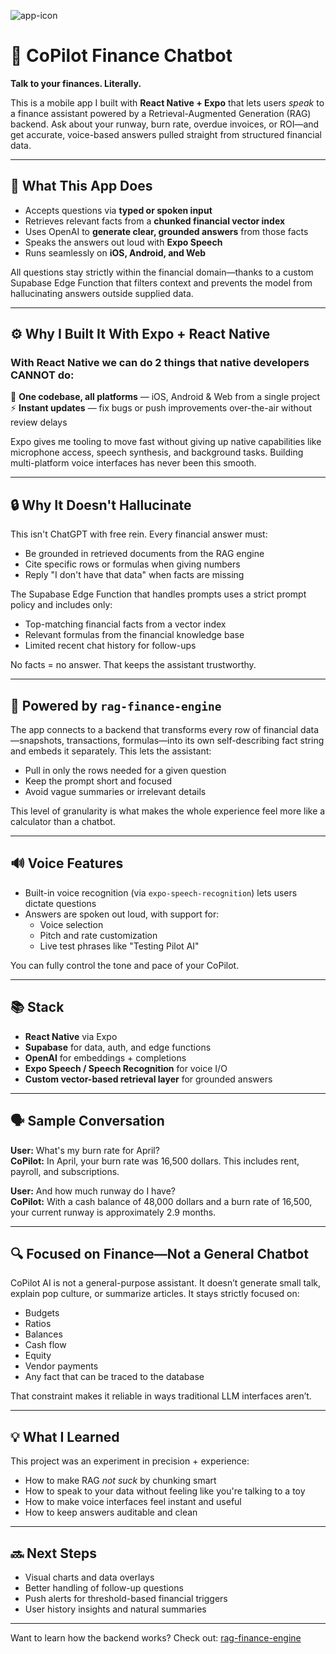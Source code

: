 ![app-icon](https://github.com/user-attachments/assets/86190cc2-c4aa-4c1c-96c3-49b4bdd93e1d)

# 🤖 CoPilot Finance Chatbot

**Talk to your finances. Literally.**

This is a mobile app I built with **React Native + Expo** that lets users _speak_ to a finance assistant powered by a Retrieval-Augmented Generation (RAG) backend. Ask about your runway, burn rate, overdue invoices, or ROI—and get accurate, voice-based answers pulled straight from structured financial data.

---

## 🎯 What This App Does

-   Accepts questions via **typed or spoken input**
-   Retrieves relevant facts from a **chunked financial vector index**
-   Uses OpenAI to **generate clear, grounded answers** from those facts
-   Speaks the answers out loud with **Expo Speech**
-   Runs seamlessly on **iOS, Android, and Web**

All questions stay strictly within the financial domain—thanks to a custom Supabase Edge Function that filters context and prevents the model from hallucinating answers outside supplied data.

---

## ⚙️ Why I Built It With Expo + React Native

### With React Native we can do 2 things that native developers **CANNOT** do:

📱 **One codebase, all platforms** — iOS, Android & Web from a single project  
⚡ **Instant updates** — fix bugs or push improvements over-the-air without review delays

Expo gives me tooling to move fast without giving up native capabilities like microphone access, speech synthesis, and background tasks. Building multi-platform voice interfaces has never been this smooth.

---

## 🔒 Why It Doesn't Hallucinate

This isn't ChatGPT with free rein. Every financial answer must:

-   Be grounded in retrieved documents from the RAG engine
-   Cite specific rows or formulas when giving numbers
-   Reply "I don't have that data" when facts are missing

The Supabase Edge Function that handles prompts uses a strict prompt policy and includes only:

-   Top-matching financial facts from a vector index
-   Relevant formulas from the financial knowledge base
-   Limited recent chat history for follow-ups

No facts = no answer. That keeps the assistant trustworthy.

---

## 🧠 Powered by `rag-finance-engine`

The app connects to a backend that transforms every row of financial data—snapshots, transactions, formulas—into its own self-describing fact string and embeds it separately. This lets the assistant:

-   Pull in only the rows needed for a given question
-   Keep the prompt short and focused
-   Avoid vague summaries or irrelevant details

This level of granularity is what makes the whole experience feel more like a calculator than a chatbot.

---

## 🔊 Voice Features

-   Built-in voice recognition (via `expo-speech-recognition`) lets users dictate questions
-   Answers are spoken out loud, with support for:
    -   Voice selection
    -   Pitch and rate customization
    -   Live test phrases like "Testing Pilot AI"

You can fully control the tone and pace of your CoPilot.

---

## 📚 Stack

-   **React Native** via Expo
-   **Supabase** for data, auth, and edge functions
-   **OpenAI** for embeddings + completions
-   **Expo Speech / Speech Recognition** for voice I/O
-   **Custom vector-based retrieval layer** for grounded answers

---

## 🗣 Sample Conversation

**User:** What's my burn rate for April?  
**CoPilot:** In April, your burn rate was 16,500 dollars. This includes rent, payroll, and subscriptions.

**User:** And how much runway do I have?  
**CoPilot:** With a cash balance of 48,000 dollars and a burn rate of 16,500, your current runway is approximately 2.9 months.

---

## 🔍 Focused on Finance—Not a General Chatbot

CoPilot AI is not a general-purpose assistant. It doesn’t generate small talk, explain pop culture, or summarize articles. It stays strictly focused on:

-   Budgets
-   Ratios
-   Balances
-   Cash flow
-   Equity
-   Vendor payments
-   Any fact that can be traced to the database

That constraint makes it reliable in ways traditional LLM interfaces aren’t.

---

## 💡 What I Learned

This project was an experiment in precision + experience:

-   How to make RAG _not suck_ by chunking smart
-   How to speak to your data without feeling like you're talking to a toy
-   How to make voice interfaces feel instant and useful
-   How to keep answers auditable and clean

---

## 🔜 Next Steps

-   Visual charts and data overlays
-   Better handling of follow-up questions
-   Push alerts for threshold-based financial triggers
-   User history insights and natural summaries

---

Want to learn how the backend works? Check out: [rag-finance-engine](https://github.com/felipemelendez/rag-finance-engine)
